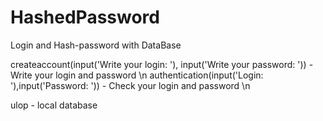 # HashedPassword
 Login and Hash-password with DataBase

 createaccount(input('Write your login: '), input('Write your password: ')) - Write your login and password \n
 authentication(input('Login: '),input('Password: ')) - Check your login and password \n

 ulop - local database
